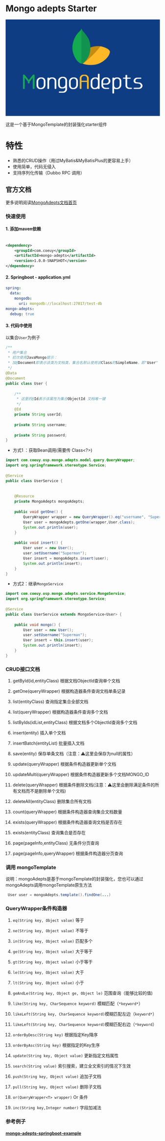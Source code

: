 # Mongo adepts Starter

![](./doc/mongo-adepts-logo.png)

这是一个基于MongoTemplate的封装强化starter组件

# 特性

- 熟悉的CRUD操作（用过MyBatis&MyBatisPlus的更容易上手）
- 使用简单，代码无侵入
- 支持序列化传输（Dubbo RPC 调用）

## 官方文档

更多说明阅读[MongoAdepts文档首页](https://www.coeuy.com/mongo-adepts)

### 快速使用

#### 1. 添加maven依赖

```xml

<dependency>
    <groupId>com.coeuy</groupId>
    <artifactId>mongo-adepts</artifactId>
    <version>1.0.0-SNAPSHOT</version>
</dependency>
```

#### 2. Springboot - application.yml

```yaml
spring:
  data:
    mongodb:
      uri: mongodb://localhost:27017/test-db
mongo-adepts:
  debug: true
```

#### 3. 代码中使用

以集合`User`为例子

```java
/**
 * 用户集合 
 * 初次使用JavaMongo提示：
 * 加@Document即表示该类为文档类，集合名默认使用该Class的SimpleName，即"User"
 */
@Data
@Document
public class User {

    /**
     * 这里的@Id表示该属性为集合ObjectId 文档唯一键
     */
    @Id
    private String userId;

    private String username;

    private String password;
}
```

- 方式1 ：获取Bean调用(需要传 Class<?>)

```java
import com.coeuy.osp.mongo.adepts.model.query.QueryWrapper;
import org.springframework.stereotype.Service;

@Service
public class UserService {


    @Resource
    private MongoAdepts mongoAdepts;

    public void getOne() {
        QueryWrapper wrapper = new QueryWrapper().eq("username", "Superman");
        User user = mongoAdepts.getOne(wrapper,User.class);
        System.out.println(user);
    }

    public void insert() {
        User user = new User();
        user.setUsername("Superman");
        User insert = mongoAdepts.insert(user);
        System.out.println(insert);
    }
}
```

- 方式2：继承`MongoService`

```java
import com.coeuy.osp.mongo.adepts.service.MongoService;
import org.springframework.stereotype.Service;

@Service
public class UserService extends MongoService<User> {

    public void mongo() {
        User user = new User();
        user.setUsername("Superman");
        User insert = this.insert(user);
        System.out.println(insert);
    }
}

```

### CRUD接口文档

1. getById(id,entityClass) 根据文档ObjectId查询单个文档

2. getOne(queryWrapper) 根据构造器条件查询文档单条记录

3. list(entityClass) 查询指定集合全部文档

4. list(queryWrapper) 根据构造器条件查询多个文档

5. listByIds(idList,entityClass) 根据文档多个ObjectId查询多个文档

6. insert(entity) 插入单个文档

7. insertBatch(entityList) 批量插入文档

8. save(entity) 保存单条文档（注意：⚠️这里会保存为null的属性）

9. update(queryWrapper) 根据条件构造器更新单个文档

10. updateMulti(queryWrapper) 根据条件构造器更新多个文档MONGO_ID

11. delete(queryWrapper) 根据条件删除文档(注意：⚠️这里会删除满足条件的所有文档而不是删除单个文档)

12. deleteAll(entityClass) 删除集合所有文档

13. count(queryWrapper) 根据条件构造器查询集合文档数量

14. exists(queryWrapper) 根据条件构造器查询文档是否存在

15. exists(entityClass) 查询集合是否存在

16. page(pageInfo,entityClass) 无条件分页查询

17. page(pageInfo,queryWrapper) 根据条件构造器分页查询

### 调用 mongoTemplate

说明：mongoAdepts是基于mongoTemplate的封装强化，您也可以通过mongoAdepts调用mongoTemplate原生方法
```java
 User user = mongoAdepts.template().findOne(...)
```


### QueryWrapper条件构造器

1. `eq(String key, Object value)` 等于


2. `ne(String key, Object value)` 不等于
   

3. `in(String key, Object value)` 匹配多个


4. `ge(String key, Object value)` 大于等于
   

5. `gt(String key, Object value)` 小于等于
   

6. `le(String key, Object value)` 大于
   

7. `lt(String key, Object value)` 小于
   

8. `geAndLe(String key, Object ge, Object le)` 范围查询（能够比较的值)
   

9. `like(String key, CharSequence keyword)` 模糊匹配（`*keyword*`）
   

10. `likeLeft(String key, CharSequence keyword)`模糊匹配左边（`keyword*`）
    

11. `likeLeft(String key, CharSequence keyword)`模糊匹配右边（`*keyword`）
    

12. `orderByDesc(String key)` 根据指定Key降序
    

12. `orderByAsc(String key)` 根据指定的Key生序
    

13. `update(String key, Object value)` 更新指定文档属性
    

14. `search(String value)` 索引搜索，建立全文索引的情况下生效
    

15. `push(String key, Object value)` 追加子文档
    

15. `pull(String key, Object value)` 删除子文档
    

15. `or(QueryWrapper<T> wrapper)` Or 条件
    

15. `inc(String key,Integer number)` 字段加减法


### 参考例子

#### [mongo-adepts-springboot-example](#)





